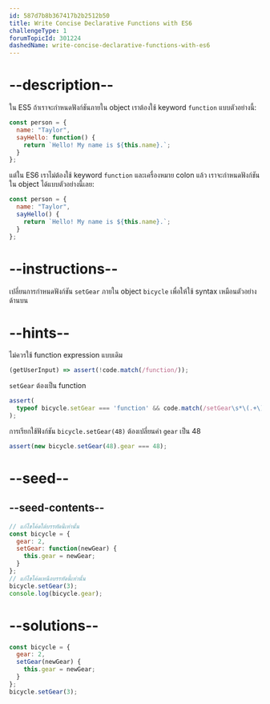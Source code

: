 ```yaml
---
id: 587d7b8b367417b2b2512b50
title: Write Concise Declarative Functions with ES6
challengeType: 1
forumTopicId: 301224
dashedName: write-concise-declarative-functions-with-es6
---
```


# --description--

ใน ES5 ถ้าเราจะกำหนดฟังก์ชันภายใน object เราต้องใช้ keyword `function` แบบตัวอย่างนี้:

```js
const person = {
  name: "Taylor",
  sayHello: function() {
    return `Hello! My name is ${this.name}.`;
  }
};
```

แต่ใน ES6 เราไม่ต้องใช้ keyword `function` และเครื่องหมาย colon แล้ว เราจะกำหนดฟังก์ชันใน object ได้แบบตัวอย่างนี้เลย:


```js
const person = {
  name: "Taylor",
  sayHello() {
    return `Hello! My name is ${this.name}.`;
  }
};
```

# --instructions--

เปลี่ยนการกำหนดฟังก์ชัน `setGear` ภายใน object `bicycle` เพื่อให้ใช้ syntax เหมือนตัวอย่างด้านบน


# --hints--

ไม่ควรใช้ function expression แบบเดิม

```js
(getUserInput) => assert(!code.match(/function/));
```

`setGear` ต้องเป็น function

```js
assert(
  typeof bicycle.setGear === 'function' && code.match(/setGear\s*\(.+\)\s*\{/)
);
```

การเรียกใช้ฟังก์ชัน `bicycle.setGear(48)` ต้องเปลี่ยนค่า `gear` เป็น 48

```js
assert(new bicycle.setGear(48).gear === 48);
```

# --seed--

## --seed-contents--

```js
// แก้ไขโค้ดใต้บรรทัดนี้เท่านั้น
const bicycle = {
  gear: 2,
  setGear: function(newGear) {
    this.gear = newGear;
  }
};
// แก้ไขโค้ดเหนือบรรทัดนี้เท่านั้น
bicycle.setGear(3);
console.log(bicycle.gear);
```

# --solutions--

```js
const bicycle = {
  gear: 2,
  setGear(newGear) {
    this.gear = newGear;
  }
};
bicycle.setGear(3);
```
